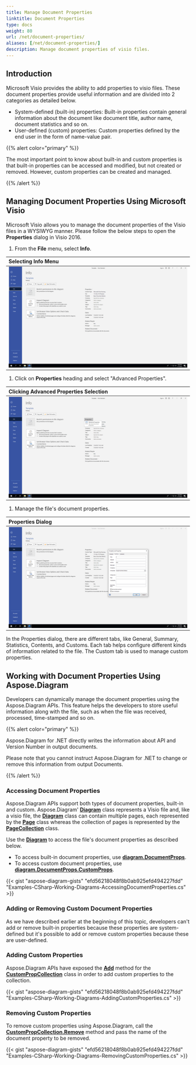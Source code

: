 ```yaml
---
title: Manage Document Properties
linktitle: Document Properties
type: docs
weight: 80
url: /net/document-properties/
aliases: [/net/document-properties/]
description: Manage document properties of visio files.
---
```



## **Introduction**

Microsoft Visio provides the ability to add properties to visio files. These document properties provide useful information and are divided into 2 categories as detailed below.

- System-defined (built-in) properties: Built-in properties contain general information about the document like document title, author name, document statistics and so on.
- User-defined (custom) properties: Custom properties defined by the end user in the form of name-value pair.

{{% alert color="primary" %}}

The most important point to know about built-in and custom properties is that built-in properties can be accessed and modified, but not created or removed. However, custom properties can be created and managed.

{{% /alert %}}

## **Managing Document Properties Using Microsoft Visio**

Microsoft Visio allows you to manage the document properties of the Visio files in a WYSIWYG manner. Please follow the below steps to open the **Properties** dialog in Visio 2016.

1. From the **File** menu, select **Info**.

|**Selecting Info Menu**|
| :- |
|![todo:image_alt_text](managing-document-properties_1.png)|
1. Click on **Properties** heading and select "Advanced Properties".

|**Clicking Advanced Properties Selection**|
| :- |
|![todo:image_alt_text](managing-document-properties_2.png)|
1. Manage the file's document properties.

|**Properties Dialog**|
| :- |
|![todo:image_alt_text](managing-document-properties_3.png)|
In the Properties dialog, there are different tabs, like General, Summary, Statistics, Contents, and Customs. Each tab helps configure different kinds of information related to the file. The Custom tab is used to manage custom properties.

## **Working with Document Properties Using Aspose.Diagram**

Developers can dynamically manage the document properties using the Aspose.Diagram APIs. This feature helps the developers to store useful information along with the file, such as when the file was received, processed, time-stamped and so on.

{{% alert color="primary" %}}

Aspose.Diagram for .NET directly writes the information about API and Version Number in output documents.

Please note that you cannot instruct Aspose.Diagram for .NET to change or remove this information from output Documents.

{{% /alert %}}

### **Accessing Document Properties**

Aspose.Diagram APIs support both types of document properties, built-in and custom. Aspose.Diagram' [**Diagram**](https://apireference.aspose.com/diagram/net/aspose.diagram/Diagram) class represents a Visio file and, like a visio file, the [**Diagram**](https://apireference.aspose.com/diagram/net/aspose.diagram/Diagram) class can contain multiple pages, each represented by the [**Page**](https://apireference.aspose.com/diagram/net/aspose.diagram/page) class whereas the collection of pages is represented by the [**PageCollection**](https://apireference.aspose.com/diagram/net/aspose.diagram/pagecollection) class.

Use the [**Diagram**](https://apireference.aspose.com/diagram/net/aspose.diagram/Diagram) to access the file's document properties as described below.

- To access built-in document properties, use [**diagram.DocumentProps**](https://apireference.aspose.com/diagram/net/aspose.diagram/documentproperties).
- To access custom document properties, use [**diagram.DocumentProps.CustomProps**](https://apireference.aspose.com/diagram/net/aspose.diagram/documentproperties/properties/customprops).

{{< gist "aspose-diagram-gists" "efd56218048f8b0ab925efd494227fdd" "Examples-CSharp-Working-Diagrams-AccessingDocumentProperties.cs" >}}

### **Adding or Removing Custom Document Properties**

As we have described earlier at the beginning of this topic, developers can't add or remove built-in properties because these properties are system-defined but it's possible to add or remove custom properties because these are user-defined.

### **Adding Custom Properties**

Aspose.Diagram APIs have exposed the [**Add**](https://apireference.aspose.com/diagram/net/aspose.diagram/custompropcollection/methods/add) method for the [**CustomPropCollection**](https://apireference.aspose.com/diagram/net/aspose.diagram/custompropcollection) class in order to add custom properties to the collection.

{{< gist "aspose-diagram-gists" "efd56218048f8b0ab925efd494227fdd" "Examples-CSharp-Working-Diagrams-AddingCustomProperties.cs" >}}

### **Removing Custom Properties**

To remove custom properties using Aspose.Diagram, call the [**CustomPropCollection.Remove**](https://apireference.aspose.com/diagram/net/aspose.diagram/custompropcollection/methods/remove) method and pass the name of the document property to be removed.

{{< gist "aspose-diagram-gists" "efd56218048f8b0ab925efd494227fdd" "Examples-CSharp-Working-Diagrams-RemovingCustomProperties.cs" >}}
